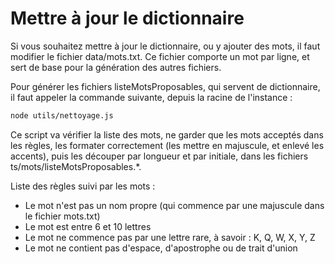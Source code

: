 # Mettre à jour le dictionnaire

Si vous souhaitez mettre à jour le dictionnaire, ou y ajouter des mots, il faut modifier le fichier data/mots.txt. Ce fichier comporte un mot par ligne, et sert de base pour la génération des autres fichiers.

Pour générer les fichiers listeMotsProposables, qui servent de dictionnaire, il faut appeler la commande suivante, depuis la racine de l'instance :

```sh
node utils/nettoyage.js
```

Ce script va vérifier la liste des mots, ne garder que les mots acceptés dans les règles, les formater correctement (les mettre en majuscule, et enlevé les accents), puis les découper par longueur et par initiale, dans les fichiers ts/mots/listeMotsProposables.\*.

Liste des règles suivi par les mots :

- Le mot n'est pas un nom propre (qui commence par une majuscule dans le fichier mots.txt)
- Le mot est entre 6 et 10 lettres
- Le mot ne commence pas par une lettre rare, à savoir : K, Q, W, X, Y, Z
- Le mot ne contient pas d'espace, d'apostrophe ou de trait d'union
